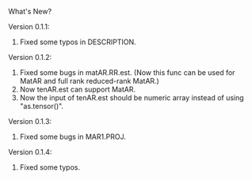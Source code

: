 What's New?

Version 0.1.1:
1. Fixed some typos in DESCRIPTION.

Version 0.1.2:
1. Fixed some bugs in matAR.RR.est. (Now this func can be used for MatAR and full rank reduced-rank MatAR.)
2. Now tenAR.est can support MatAR.
3. Now the input of tenAR.est should be numeric array instead of using "as.tensor()".

Version 0.1.3:
1. Fixed some bugs in MAR1.PROJ.

Version 0.1.4:
1. Fixed some typos.
